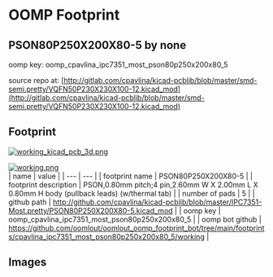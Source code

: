 # OOMP Footprint  
## PSON80P250X200X80-5  by none  
  
oomp key: oomp_cpavlina_ipc7351_most_pson80p250x200x80_5  
  
source repo at: [http://gitlab.com/cpavlina/kicad-pcblib/blob/master/smd-semi.pretty/VQFN50P230X230X100-12.kicad_mod](http://gitlab.com/cpavlina/kicad-pcblib/blob/master/smd-semi.pretty/VQFN50P230X230X100-12.kicad_mod)  
## Footprint  
  
[![working_kicad_pcb_3d.png](working_kicad_pcb_3d_600.png)](working_kicad_pcb_3d.png)  
  
[![working.png](working_600.png)](working.png)  
| name | value | 
| --- | --- | 
| footprint name | PSON80P250X200X80-5 | 
| footprint description | PSON,0.80mm pitch;4 pin,2.60mm W X 2.00mm L X 0.80mm H body (pullback leads) (w/thermal tab) | 
| number of pads | 5 | 
| github path | http://github.com/cpavlina/kicad-pcblib/blob/master/IPC7351-Most.pretty/PSON80P250X200X80-5.kicad_mod | 
| oomp key | oomp_cpavlina_ipc7351_most_pson80p250x200x80_5 | 
| oomp bot github | https://github.com/oomlout/oomlout_oomp_footprint_bot/tree/main/footprints/cpavlina_ipc7351_most_pson80p250x200x80_5/working | 
## Images  
